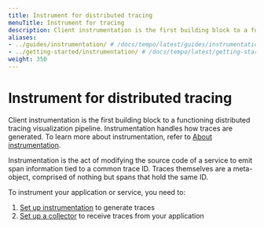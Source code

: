 ```yaml
---
title: Instrument for distributed tracing
menuTitle: Instrument for tracing
description: Client instrumentation is the first building block to a functioning distributed tracing visualization pipeline.
aliases:
- ../guides/instrumentation/ # /docs/tempo/latest/guides/instrumentation/
- ../getting-started/instrumentation/ # /docs/tempo/latest/getting-started/instrumentation/
weight: 350
---
```


# Instrument for distributed tracing

Client instrumentation is the first building block to a functioning distributed tracing visualization pipeline.
Instrumentation handles how traces are generated.
To learn more about instrumentation, refer to [About instrumentation](./about-instrumentation/).

Instrumentation is the act of modifying the source code of a service to emit span information tied to a common trace ID.
Traces themselves are a meta-object, comprised of nothing but spans that hold the same ID.

To instrument your application or service, you need to:

<!--Commented out - this page has draft:true in the frontmatter. 1. [Choose an instrumentation method to use with your application](./choose-instrumentation-method/)-->
1. [Set up instrumentation](./set-up-instrumentation/) to generate traces
1. [Set up a collector](./set-up-collector/) to receive traces from your application
